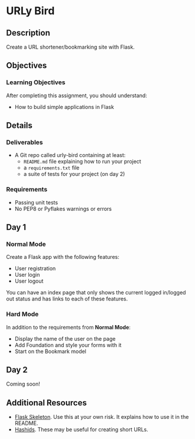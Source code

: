 # URLy Bird

## Description

Create a URL shortener/bookmarking site with Flask.

## Objectives

### Learning Objectives

After completing this assignment, you should understand:

* How to build simple applications in Flask

## Details

### Deliverables

* A Git repo called urly-bird containing at least:
  * `README.md` file explaining how to run your project
  * a `requirements.txt` file
  * a suite of tests for your project (on day 2)

### Requirements  

* Passing unit tests
* No PEP8 or Pyflakes warnings or errors

## Day 1

### Normal Mode

Create a Flask app with the following features:

* User registration
* User login
* User logout

You can have an index page that only shows the current logged in/logged out status and has links to each of these features.

### Hard Mode

In addition to the requirements from **Normal Mode**:

* Display the name of the user on the page
* Add Foundation and style your forms with it
* Start on the Bookmark model

## Day 2

Coming soon!

## Additional Resources

* [Flask Skeleton](https://github.com/tiyd-python-2015-01/cookiecutter-flask). Use this at your own risk. It explains how to use it in the README.
* [Hashids](http://hashids.org/python/). These may be useful for creating short URLs.